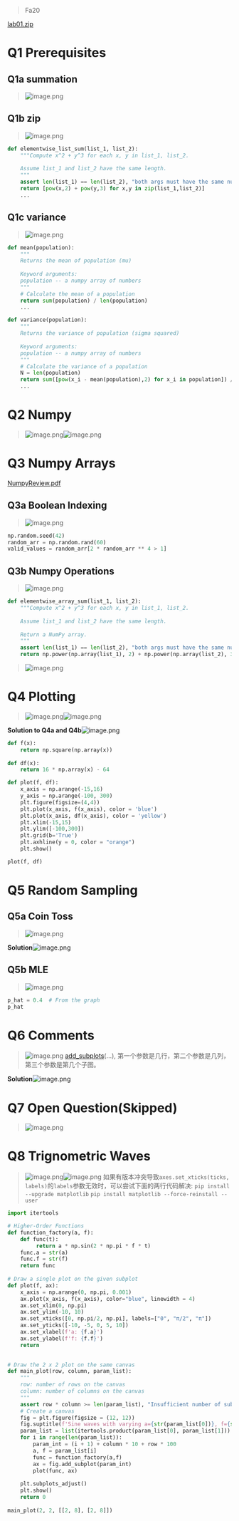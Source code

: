 > Fa20

[lab01.zip](https://www.yuque.com/attachments/yuque/0/2023/zip/12393765/1673579836785-cd409ec8-7275-4a90-8699-6afbfdffb0a8.zip)

# Q1 Prerequisites
## Q1a summation
> ![image.png](./Lab_01__Prerequisite_Coding.assets/20230302_2122065406.png)



## Q1b zip
> ![image.png](./Lab_01__Prerequisite_Coding.assets/20230302_2122062125.png)

```python
def elementwise_list_sum(list_1, list_2):
    """Compute x^2 + y^3 for each x, y in list_1, list_2. 
    
    Assume list_1 and list_2 have the same length.
    """
    assert len(list_1) == len(list_2), "both args must have the same number of elements"
    return [pow(x,2) + pow(y,3) for x,y in zip(list_1,list_2)]
    ...
```


## Q1c variance
> ![image.png](./Lab_01__Prerequisite_Coding.assets/20230302_2122069469.png)

```python
def mean(population):
    """
    Returns the mean of population (mu)
    
    Keyword arguments:
    population -- a numpy array of numbers
    """
    # Calculate the mean of a population
    return sum(population) / len(population)
    ...

def variance(population):
    """
    Returns the variance of population (sigma squared)
    
    Keyword arguments:
    population -- a numpy array of numbers
    """
    # Calculate the variance of a population
    N = len(population)
    return sum([pow(x_i - mean(population),2) for x_i in population]) / N
    ...
```



# Q2 Numpy
> ![image.png](./Lab_01__Prerequisite_Coding.assets/20230302_2122066694.png)![image.png](./Lab_01__Prerequisite_Coding.assets/20230302_2122071273.png)



# Q3 Numpy Arrays
[NumpyReview.pdf](https://www.yuque.com/attachments/yuque/0/2023/pdf/12393765/1673581003284-78f85217-9632-42dc-8289-ba3058f9a821.pdf)
## Q3a Boolean Indexing
> ![image.png](./Lab_01__Prerequisite_Coding.assets/20230302_2122075875.png)

```python
np.random.seed(42)
random_arr = np.random.rand(60)
valid_values = random_arr[2 * random_arr ** 4 > 1]
```

## Q3b Numpy Operations
> ![image.png](./Lab_01__Prerequisite_Coding.assets/20230302_2122077341.png)

```python
def elementwise_array_sum(list_1, list_2):
    """Compute x^2 + y^3 for each x, y in list_1, list_2. 
    
    Assume list_1 and list_2 have the same length.
    
    Return a NumPy array.
    """
    assert len(list_1) == len(list_2), "both args must have the same number of elements"
    return np.power(np.array(list_1), 2) + np.power(np.array(list_2), 3)
```
> ![image.png](./Lab_01__Prerequisite_Coding.assets/20230302_2122074267.png)




# Q4 Plotting
> ![image.png](./Lab_01__Prerequisite_Coding.assets/20230302_2122071478.png)![image.png](./Lab_01__Prerequisite_Coding.assets/20230302_2122073344.png)

**Solution to Q4a and Q4b**![image.png](./Lab_01__Prerequisite_Coding.assets/20230302_2122083982.png)
```python
def f(x):
    return np.square(np.array(x))
    
def df(x):
    return 16 * np.array(x) - 64

def plot(f, df):              
    x_axis = np.arange(-15,16)
    y_axis = np.arange(-100, 300)
    plt.figure(figsize=(4,4))
    plt.plot(x_axis, f(x_axis), color = 'blue')
    plt.plot(x_axis, df(x_axis), color = 'yellow')
    plt.xlim(-15,15)
    plt.ylim([-100,300])
    plt.grid(b='True')
    plt.axhline(y = 0, color = "orange")
    plt.show()

plot(f, df)
```


# Q5 Random Sampling
## Q5a Coin Toss
> ![image.png](./Lab_01__Prerequisite_Coding.assets/20230302_2122086877.png)

**Solution**![image.png](./Lab_01__Prerequisite_Coding.assets/20230302_2122081825.png)



## Q5b MLE
> ![image.png](./Lab_01__Prerequisite_Coding.assets/20230302_2122081667.png)

```python
p_hat = 0.4  # From the graph
p_hat
```


# Q6 Comments
> ![image.png](./Lab_01__Prerequisite_Coding.assets/20230302_2122085689.png)
> [add_subplots](https://blog.csdn.net/You_are_my_dream/article/details/53439518)(...), 第一个参数是几行，第二个参数是几列，第三个参数是第几个子图。

**Solution**![image.png](./Lab_01__Prerequisite_Coding.assets/20230302_2122097101.png)

# Q7 Open Question(Skipped)
> ![image.png](./Lab_01__Prerequisite_Coding.assets/20230302_2122092545.png)



# Q8 Trignometric Waves
> ![image.png](./Lab_01__Prerequisite_Coding.assets/20230302_2122095623.png)![image.png](./Lab_01__Prerequisite_Coding.assets/20230302_2122091827.png)
> 如果有版本冲突导致`axes.set_xticks(ticks, labels)`的`labels`参数无效时，可以尝试下面的两行代码解决:
> `pip install --upgrade matplotlib`
> `pip install matplotlib --force-reinstall --user`

```python
import itertools

# Higher-Order Functions
def function_factory(a, f):
    def func(t):
         return a * np.sin(2 * np.pi * f * t)  
    func.a = str(a)
    func.f = str(f)
    return func
        
# Draw a single plot on the given subplot
def plot(f, ax):
    x_axis = np.arange(0, np.pi, 0.001)
    ax.plot(x_axis, f(x_axis), color="blue", linewidth = 4)
    ax.set_xlim(0, np.pi)
    ax.set_ylim(-10, 10)
    ax.set_xticks([0, np.pi/2, np.pi], labels=["0", "π/2", "π"])
    ax.set_yticks([-10, -5, 0, 5, 10])
    ax.set_xlabel(f'a: {f.a}')
    ax.set_ylabel(f'f: {f.f}')
    return
 

# Draw the 2 x 2 plot on the same canvas
def main_plot(row, column, param_list):
    """
    row: number of rows on the canvas
    column: number of columns on the canvas
    """
    assert row * column >= len(param_list), "Insufficient number of subplots"
    # Create a canvas
    fig = plt.figure(figsize = (12, 12))
    fig.suptitle(f'Sine waves with varying a={str(param_list[0])}, f={str(param_list[1])}')
    param_list = list(itertools.product(param_list[0], param_list[1]))
    for i in range(len(param_list)):
        param_int = (i + 1) + column * 10 + row * 100
        a, f = param_list[i]
        func = function_factory(a,f)
        ax = fig.add_subplot(param_int)
        plot(func, ax)
        
    plt.subplots_adjust()
    plt.show()
    return 0
    
main_plot(2, 2, [[2, 8], [2, 8]])
```
